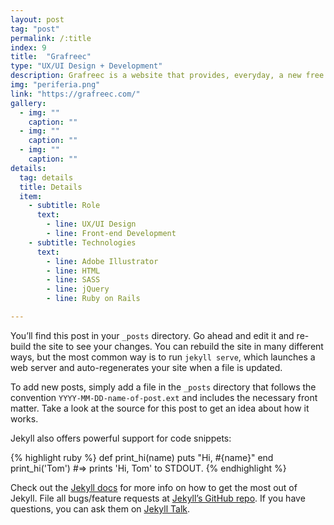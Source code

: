 ```yaml
---
layout: post
tag: "post"
permalink: /:title
index: 9
title:  "Grafreec"
type: "UX/UI Design + Development"
description: Grafreec is a website that provides, everyday, a new free graphic material that can be used in any context, both personal and commercial. The main concept for this project was the exploration of the four different areas each one associated with a different color. When one area is chosen the main theme color of the website switches to the area color. The different areas can also connect between each other, which is represented by a gradient with the main colors of each classification.
img: "periferia.png"
link: "https://grafreec.com/"
gallery:
  - img: ""
    caption: ""
  - img: ""
    caption: ""
  - img: ""
    caption: ""
details:
  tag: details
  title: Details
  item:
    - subtitle: Role
      text:
        - line: UX/UI Design
        - line: Front-end Development
    - subtitle: Technologies
      text:
        - line: Adobe Illustrator
        - line: HTML
        - line: SASS
        - line: jQuery
        - line: Ruby on Rails

---
```

You’ll find this post in your `_posts` directory. Go ahead and edit it and re-build the site to see your changes. You can rebuild the site in many different ways, but the most common way is to run `jekyll serve`, which launches a web server and auto-regenerates your site when a file is updated.

To add new posts, simply add a file in the `_posts` directory that follows the convention `YYYY-MM-DD-name-of-post.ext` and includes the necessary front matter. Take a look at the source for this post to get an idea about how it works.

Jekyll also offers powerful support for code snippets:

{% highlight ruby %}
def print_hi(name)
  puts "Hi, #{name}"
end
print_hi('Tom')
#=> prints 'Hi, Tom' to STDOUT.
{% endhighlight %}

Check out the [Jekyll docs][jekyll-docs] for more info on how to get the most out of Jekyll. File all bugs/feature requests at [Jekyll’s GitHub repo][jekyll-gh]. If you have questions, you can ask them on [Jekyll Talk][jekyll-talk].

[jekyll-docs]: https://jekyllrb.com/docs/home
[jekyll-gh]:   https://github.com/jekyll/jekyll
[jekyll-talk]: https://talk.jekyllrb.com/
